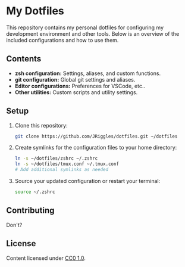 # My Dotfiles
This repository contains my personal dotfiles for configuring my development environment and other tools. Below is an overview of the included configurations and how to use them.

## Contents
- **zsh configuration:** Settings, aliases, and custom functions.
- **git configuration:** Global git settings and aliases.
- **Editor configurations:** Preferences for VSCode, etc..
- **Other utilities:** Custom scripts and utility settings.

## Setup
1. Clone this repository:
    ```sh
    git clone https://github.com/JRiggles/dotfiles.git ~/dotfiles
    ```
2. Create symlinks for the configuration files to your home directory:
    ```sh
    ln -s ~/dotfiles/zshrc ~/.zshrc
    ln -s ~/dotfiles/tmux.conf ~/.tmux.conf
    # Add additional symlinks as needed
    ```
3. Source your updated configuration or restart your terminal:
    ```sh
    source ~/.zshrc
    ```

## Contributing
Don't?

## License
Content licensed under [CC0 1.0](LICENSE).
